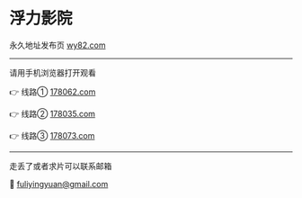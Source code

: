 # 浮力影院

永久地址发布页 [wy82.com](http://wy82.com)

-------------------------

请用手机浏览器打开观看

👉 线路① [178062.com](http://178062.com)

👉 线路② [178035.com](http://178035.com)

👉 线路③ [178073.com](http://178073.com)

-------------------------

走丢了或者求片可以联系邮箱

📧 fuliyingyuan@gmail.com
